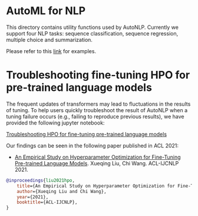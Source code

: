 # AutoML for NLP

This directory contains utility functions used by AutoNLP. Currently we support four NLP tasks: sequence classification, sequence regression, multiple choice and summarization. 

Please refer to this [link](https://microsoft.github.io/FLAML/docs/Examples/AutoML-NLP) for examples.


# Troubleshooting fine-tuning HPO for pre-trained language models

The frequent updates of transformers may lead to fluctuations in the results of tuning. To help users quickly troubleshoot the result of AutoNLP when a tuning failure occurs (e.g., failing to reproduce previous results), we have provided the following jupyter notebook:

[Troubleshooting HPO for fine-tuning pre-trained language models](https://github.com/microsoft/FLAML/blob/main/notebook/research/acl2021.ipynb)

Our findings can be seen in the following paper published in ACL 2021:

* [An Empirical Study on Hyperparameter Optimization for Fine-Tuning Pre-trained Language Models](https://arxiv.org/abs/2106.09204). Xueqing Liu, Chi Wang. ACL-IJCNLP 2021.

```bibtex
@inproceedings{liu2021hpo,
    title={An Empirical Study on Hyperparameter Optimization for Fine-Tuning Pre-trained Language Models},
    author={Xueqing Liu and Chi Wang},
    year={2021},
    booktitle={ACL-IJCNLP},
}
```


